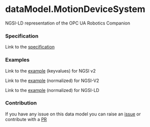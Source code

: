 # dataModel.MotionDeviceSystem
NGSI-LD representation of the OPC UA Robotics Companion

### Specification

Link to the [specification](https://github.com/Engineering-Research-and-Development/dataModel.MotionDeviceSystem/doc/spec.md)
### Examples

Link to the [example](https://github.com/Engineering-Research-and-Development/dataModel.MotionDeviceSystem/examples/example.json) (keyvalues) for NGSI v2

Link to the [example](https://github.com/Engineering-Research-and-Development/dataModel.MotionDeviceSystem/examples/example-normalized.json) (normalized) for NGSI-V2

Link to the [example](https://github.com/Engineering-Research-and-Development/dataModel.MotionDeviceSystem/examples/example-normalized.jsonld) (normalized) for NGSI-LD
### Contribution

 If you have any issue on this data model you can raise an [issue](https://github.com/Engineering-Research-and-Development/dataModel.MotionDeviceSystem/issues)  or contribute with a [PR](https://github.com/Engineering-Research-and-Development/dataModel.MotionDeviceSystem/pulls)

